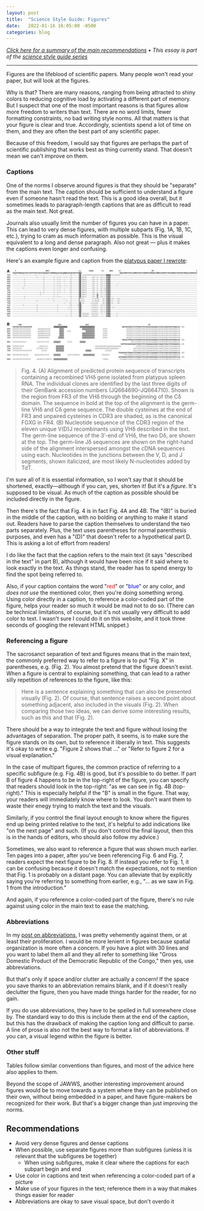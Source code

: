```yaml
---
layout: post
title:  "Science Style Guide: Figures"
date:   2022-01-16 16:05:00 -0500
categories: blog
---
```


_[Click here for a summary of the main recommendations](#recommendations) • This essay is part of the [science style guide series](https://jawws.org/blog/2021/10/04/style-guide.html)_

***


Figures are the lifeblood of scientific papers. Many people won't read your paper, but will look at the figures. 

Why is that? There are many reasons, ranging from being attracted to shiny colors to reducing cognitive load by activating a different part of memory. But I suspect that one of the most important reasons is that figures allow more freedom to writers than text. There are no word limits, fewer formatting constraints, no bad writing style norms. All that matters is that your figure is clear and true. Accordingly, scientists spend a lot of time on them, and they are often the best part of any scientific paper.

Because of this freedom, I would say that figures are perhaps the part of scientific publishing that works best as thing currently stand. That doesn't mean we can't improve on them.

### Captions

One of the norms I observe around figures is that they should be "separate" from the main text. The caption should be sufficient to understand a figure even if someone hasn't read the text. This is a good idea overall, but it sometimes leads to paragraph-length captions that are as difficult to read as the main text. Not great.

Journals also usually limit the number of figures you can have in a paper. This can lead to very dense figures, with multiple subparts (Fig. 1A, 1B, 1C, etc.), trying to cram as much information as possible. This is the visual equivalent to a long and dense paragraph. Also not great — plus it makes the captions even longer and confusing.

Here's an example figure and caption from the [platypus paper I rewrote](https://etiennefd.com/dgm/platypus-paper-rewritten/):

<img src="/assets/images/platypus fig 4.jpg">

> Fig. 4. (A) Alignment of predicted protein sequence of transcripts containing a recombined VHδ gene isolated from platypus spleen RNA. The individual clones are identified by the last three digits of their GenBank accession numbers (JQ664690–JQ664710). Shown is the region from FR3 of the VHδ through the beginning of the Cδ domain. The sequence in bold at the top of the alignment is the germ-line VHδ and Cδ gene sequence. The double cysteines at the end of FR3 and unpaired cysteines in CDR3 are shaded, as is the canonical FGXG in FR4. (B) Nucleotide sequence of the CDR3 region of the eleven unique V(D)J recombinants using VHδ described in the text. The germ-line sequence of the 3′-end of VHδ, the two Dδ, are shown at the top. The germ-line Jδ sequences are shown on the right-hand side of the alignment interspersed amongst the cDNA sequences using each. Nucleotides in the junctions between the V, D, and J segments, shown italicized, are most likely N-nucleotides added by TdT.

I'm sure all of it is essential information, so I won't say that it should be shortened, exactly—although if you can, yes, shorten it! But it's a *figure*. It's supposed to be visual. As much of the caption as possible should be included directly in the figure. 

Then there's the fact that Fig. 4 is in fact Fig. 4A and 4B. The "(B)" is buried in the middle of the caption, with no bolding or anything to make it stand out. Readers have to parse the caption themselves to understand the two parts separately. Plus, the text uses parentheses for normal parenthesis purposes, and even has a "(D)" that doesn't refer to a hypothetical part D. This is asking a lot of effort from readers!

I do like the fact that the caption refers to the main text (it says "described in the text" in part B), although it would have been nice if it said where to look exactly in the text. As things stand, the reader has to spend energy to find the spot being referred to.

Also, if your caption contains the word "<span style="color:red">red</span>" or "<span style="color:blue">blue</span>" or any color, and *does not use* the mentioned color, then you're doing something wrong. Using color directly in a caption, to reference a color-coded part of the figure, helps your reader so much it would be mad not to do so. (There can be technical limitations, of course, but it's not usually very difficult to add color to text. I wasn't sure I could do it on this website, and it took three seconds of googling the relevant HTML snippet.)

### Referencing a figure

The sacrosanct separation of text and figures means that in the main text, the commonly preferred way to refer to a figure is to put "Fig. X" in parentheses, e.g. (Fig. 2). You almost pretend that the figure doesn't exist. When a figure is central to explaining something, that can lead to a rather silly repetition of references to the figure, like this:

> Here is a sentence explaining something that can also be presented visually (Fig. 2). Of course, that sentence raises a second point about something adjacent, also included in the visuals (Fig. 2). When comparing those two ideas, we can derive some interesting results, such as this and that (Fig. 2).

There should be a way to integrate the text and figure without losing the advantages of separation. The proper path, it seems, is to make sure the figure stands on its own, but to reference it liberally in text. This suggests it's okay to write e.g. "Figure 2 shows that ..." or "Refer to figure 2 for a visual explanation." 

In the case of multipart figures, the common practice of referring to a specific subfigure (e.g. Fig. 4B) is good, but it's possible to do better. If part B of figure 4 happens to be in the top-right of the figure, you can specify that readers should look in the top-right: "as we can see in fig. 4B (top-right)." This is especially helpful if the "B" is small in the figure. That way, your readers will immediately know where to look. You don't want them to waste their enegy trying to match the text and the visuals. 

Similarly, if you control the final layout enough to know where the figures end up being printed relative to the text, it's helpful to add indications like "on the next page" and such. (If you don't control the final layout, then this is in the hands of editors, who should also follow my advice.) 

Sometimes, we also want to reference a figure that was shown much earlier. Ten pages into a paper, after you've been referencing Fig. 6 and Fig. 7, readers expect the next figure to be Fig. 8. If instead you refer to Fig. 1, it can be confusing because it doesn't match the expectations, not to mention that Fig. 1 is probably on a distant page. You can alleviate that by explicitly saying you're referring to something from earlier, e.g., "... as we saw in Fig. 1 from the introduction."

And again, if you reference a color-coded part of the figure, there's no rule against using color in the main text to ease the matching.

### Abbreviations

In my [post on abbreviations](http://127.0.0.1:4000/blog/2021/10/05/abbreviations.html), I was pretty vehemently against them, or at least their proliferation. I would be more lenient in figures because spatial organization is more often a concern. If you have a plot with 30 lines and you want to label them all and they all refer to something like "Gross Domestic Product of the Democratic Republic of the Congo," then yes, use abbreviations.

But that's only if space and/or clutter are actually a concern! If the space you save thanks to an abbreviation remains blank, and if it doesn't really declutter the figure, then you have made things harder for the reader, for no gain.

If you do use abbreviations, they have to be spelled in full somewhere close by. The standard way to do this is include them at the end of the caption, but this has the drawback of making the caption long and difficult to parse. A line of prose is also not the best way to format a list of abbreviations. If you can, a visual legend within the figure is better. 

### Other stuff

Tables follow similar conventions than figures, and most of the advice here also applies to them. 

Beyond the scope of JAWWS, another interesting improvement around figures would be to move towards a system where they can be published on their own, without being embedded in a paper, and have figure-makers be recognized for their work. But that's a bigger change than just improving the norms.

## **Recommendations**

- Avoid very dense figures and dense captions
- When possible, use separate figures more than subfigures (unless it is relevant that the subfigures be together)
	- When using subfigures, make it clear where the captions for each subpart begin and end
- Use color in captions and text when referencing a color-coded part of a picture
- Make use of your figures in the text; reference them in a way that makes things easier for reader
- Abbreviations are okay to save visual space, but don't overdo it
